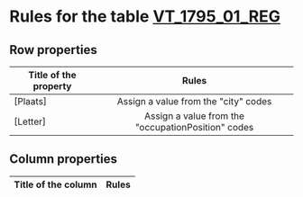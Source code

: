 # Rules for the table [VT_1795_01_REG](https://github.com/cgueret/DataDump/blob/master/xls-marked/VT_1795_01_REG_marked.xls?raw=true)
## Row properties
| Title of the property | Rules |
| --------------------- |:-----:|
| [Plaats] | Assign a value from the "city" codes |
| [Letter] | Assign a value from the "occupationPosition" codes |
## Column properties
| Title of the column | Rules |
| --------------------- |:-----:|
